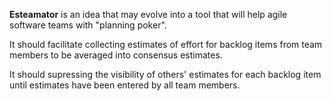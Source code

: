 __Esteamator__ is an idea that may evolve into a tool that will help agile software teams with "planning poker".

It should facilitate collecting estimates of effort for backlog items from team members to be averaged into consensus estimates.

It should supressing the visibility of others' estimates for each backlog item until estimates have been entered by all team members.